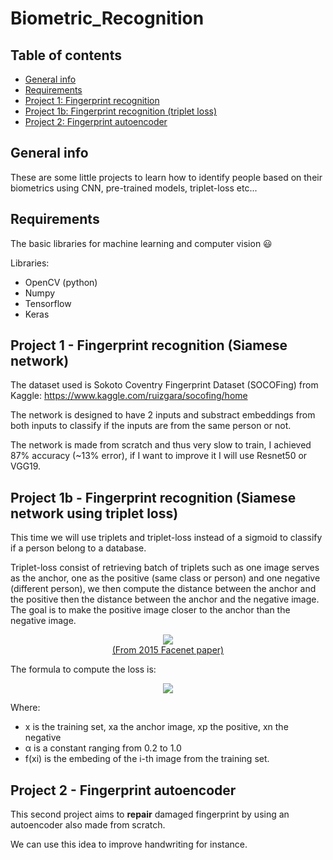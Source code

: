 # Biometric_Recognition

## Table of contents
* [General info](#general-info)
* [Requirements](#requirements)
* [Project 1: Fingerprint recognition](#project-1---fingerprint-recognition-siamese-network)
* [Project 1b: Fingerprint recognition (triplet loss)](#project-1b---fingerprint-recognition-siamese-network-using-triplet-loss)
* [Project 2: Fingerprint autoencoder](#Project-2---Fingerprint-autoencoder)

## General info
These are some little projects to learn how to identify people based on their biometrics using CNN, pre-trained models, triplet-loss etc...

## Requirements

The basic libraries for machine learning and computer vision 😃

Libraries:
* OpenCV (python)
* Numpy
* Tensorflow
* Keras

## Project 1 - Fingerprint recognition (Siamese network)

The dataset used is Sokoto Coventry Fingerprint Dataset (SOCOFing) from Kaggle: https://www.kaggle.com/ruizgara/socofing/home

The network is designed to have 2 inputs and substract embeddings from both inputs to classify if the inputs are from the same person or not.

The network is made from scratch and thus very slow to train, I achieved 87% accuracy (~13% error), if I want to improve it I will use Resnet50 or VGG19.

## Project 1b - Fingerprint recognition (Siamese network using triplet loss)

This time we will use triplets and triplet-loss instead of a sigmoid to classify if a person belong to a database.

Triplet-loss consist of retrieving batch of triplets such as one image serves as the anchor, one as the positive (same class or person) and one negative (different person), we then compute the distance between the anchor and the positive then the distance between the anchor and the negative image.
The goal is to make the positive image closer to the anchor than the negative image.

<p align="center">
  <img src="https://user-images.githubusercontent.com/65224852/136042105-05078f37-84b6-4a81-93cf-3509369f7d8f.png"/>
  <br><a href="https://www.cv-foundation.org/openaccess/content_cvpr_2015/papers/Schroff_FaceNet_A_Unified_2015_CVPR_paper.pdf">(From 2015 Facenet paper)</a>
</p>

The formula to compute the loss is:

<p align="center">
<img src="https://user-images.githubusercontent.com/65224852/136038688-0cac2328-6401-4097-82a2-6b232ac6c44c.png">
</p>

Where:
* x is the training set, xa the anchor image, xp the positive, xn the negative
* α is a constant ranging from 0.2 to 1.0
* f(xi) is the embeding of the i-th image from the training set.

## Project 2 - Fingerprint autoencoder

This second project aims to **repair** damaged fingerprint by using an autoencoder also made from scratch.

We can use this idea to improve handwriting for instance.
